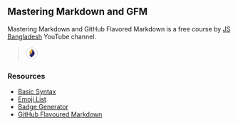 ## Mastering Markdown and GFM

Mastering Markdown and GitHub Flavored Markdown is a free course by [JS Bangladesh][1] YouTube channel.

> <img src="./images/icon.jpg" width="30"><br>

[1]: https://youtube.com/JSBagladesh

### Resources

- [Basic Syntax](https://www.markdownguide.org/basic-syntax)
- [Emoji List](https://github.com/ikatyang/emoji-cheat-sheet/blob/master/README.md)
- [Badge Generator](https://shields.io/)
- [GitHub Flavoured Markdown](https://github.github.com/gfm/)